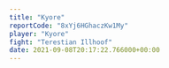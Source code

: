 ```yaml
---
title: "Kyore"
reportCode: "8xYj6HGhaczKw1My"
player: "Kyore"
fight: "Terestian Illhoof"
date: 2021-09-08T20:17:22.766000+00:00
---
```

